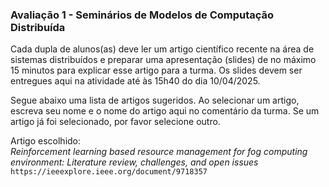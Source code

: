 ### Avaliação 1 - Seminários de Modelos de Computação Distribuída

Cada dupla de alunos(as) deve ler um artigo científico recente na área de sistemas distribuídos e preparar uma apresentação (slides) de no máximo 15 minutos para explicar esse artigo para a turma. Os slides devem ser entregues aqui na atividade até às 15h40 do dia 10/04/2025.

Segue abaixo uma lista de artigos sugeridos. Ao selecionar um artigo, escreva seu nome e o nome do artigo aqui no comentário da turma. Se um artigo já foi selecionado, por favor selecione outro.

Artigo escolhido:  
_Reinforcement learning based resource management for fog computing environment: Literature review, challenges, and open issues_
`https://ieeexplore.ieee.org/document/9718357`